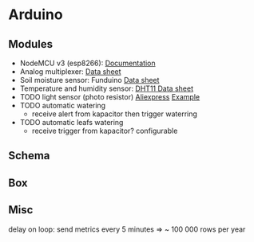 # Arduino

## Modules

- NodeMCU v3 (esp8266): [Documentation](https://docs.zerynth.com/latest/official/board.zerynth.nodemcu3/docs/index.html)
- Analog multiplexer: [Data sheet](https://assets.nexperia.com/documents/data-sheet/74HC_HCT4051.pdf)
- Soil moisture sensor: Funduino [Data sheet](https://www.emartee.com/Attachment.php?name=42241.pdf)
- Temperature and humidity sensor: [DHT11 Data sheet](https://image.dfrobot.com/image/data/KIT0003/DHT11%20datasheet.pdf)
- TODO light sensor (photo resistor) [Aliexpress](https://fr.aliexpress.com/item/32623615207.html?spm=a2g0s.9042311.0.0.6db56c37dr84hQ) [Example](https://bildr.org/2012/11/photoresistor-arduino/)
- TODO automatic watering
  - receive alert from kapacitor then trigger waterring
- TODO automatic leafs watering
  - receive trigger from kapacitor? configurable

## Schema

## Box

## Misc

delay on loop: send metrics every 5 minutes => ~ 100 000 rows per year
